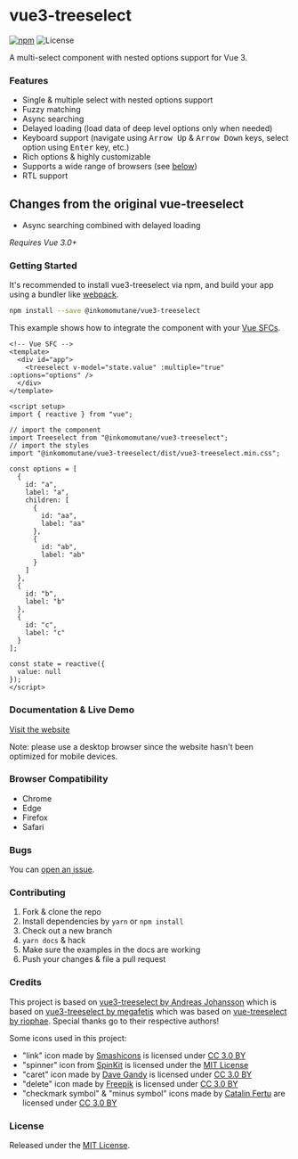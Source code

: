# vue3-treeselect

[![npm](https://badgen.now.sh/npm/v/@inkomomutane/vue3-treeselect)](https://www.npmjs.com/package/@inkomomutane/vue3-treeselect) ![License](https://badgen.net/github/license/inkomomutane/vue3-treeselect)

A multi-select component with nested options support for Vue 3.

### Features

- Single & multiple select with nested options support
- Fuzzy matching
- Async searching
- Delayed loading (load data of deep level options only when needed)
- Keyboard support (navigate using <kbd>Arrow Up</kbd> & <kbd>Arrow Down</kbd> keys, select option using <kbd>Enter</kbd> key, etc.)
- Rich options & highly customizable
- Supports a wide range of browsers (see [below](#browser-compatibility))
- RTL support

## Changes from the original vue-treeselect

- Async searching combined with delayed loading

_Requires Vue 3.0+_

### Getting Started

It's recommended to install vue3-treeselect via npm, and build your app using a bundler like [webpack](https://webpack.js.org/).

```bash
npm install --save @inkomomutane/vue3-treeselect
```

This example shows how to integrate the component with your [Vue SFCs](https://vuejs.org/guide/scaling-up/sfc.html).

```vue
<!-- Vue SFC -->
<template>
  <div id="app">
    <treeselect v-model="state.value" :multiple="true" :options="options" />
  </div>
</template>

<script setup>
import { reactive } from "vue";

// import the component
import Treeselect from "@inkomomutane/vue3-treeselect";
// import the styles
import "@inkomomutane/vue3-treeselect/dist/vue3-treeselect.min.css";

const options = [
  {
    id: "a",
    label: "a",
    children: [
      {
        id: "aa",
        label: "aa"
      },
      {
        id: "ab",
        label: "ab"
      }
    ]
  },
  {
    id: "b",
    label: "b"
  },
  {
    id: "c",
    label: "c"
  }
];

const state = reactive({
  value: null
});
</script>
```

### Documentation & Live Demo

[Visit the website](https://inkomomutane.github.io/vue3-treeselect/)

Note: please use a desktop browser since the website hasn't been optimized for mobile devices.

### Browser Compatibility

- Chrome
- Edge
- Firefox
- Safari

### Bugs

You can [open an issue](https://github.com/inkomomutane/vue3-treeselect/issues/new).

### Contributing

1. Fork & clone the repo
2. Install dependencies by `yarn` or `npm install`
3. Check out a new branch
4. `yarn docs` & hack
5. Make sure the examples in the docs are working
6. Push your changes & file a pull request

### Credits

This project is based on [vue3-treeselect by  Andreas Johansson](https://github.com/zanmato/vue3-treeselect) which is based on [vue3-treeselect by megafetis](https://github.com/megafetis/vue3-treeselect) which was based on [vue-treeselect by riophae](https://github.com/riophae/vue-treeselect).
Special thanks go to their respective authors!

Some icons used in this project:

- "link" icon made by [Smashicons](https://www.flaticon.com/authors/smashicons) is licensed under [CC 3.0 BY](https://creativecommons.org/licenses/by/3.0/)
- "spinner" icon from [SpinKit](https://github.com/tobiasahlin/SpinKit) is licensed under the [MIT License](https://github.com/tobiasahlin/SpinKit/blob/master/LICENSE)
- "caret" icon made by [Dave Gandy](https://www.flaticon.com/authors/dave-gandy) is licensed under [CC 3.0 BY](https://creativecommons.org/licenses/by/3.0/)
- "delete" icon made by [Freepik](https://www.flaticon.com/authors/freepik) is licensed under [CC 3.0 BY](https://creativecommons.org/licenses/by/3.0/)
- "checkmark symbol" & "minus symbol" icons made by [Catalin Fertu](https://www.flaticon.com/authors/catalin-fertu) are licensed under [CC 3.0 BY](https://creativecommons.org/licenses/by/3.0/)

### License

Released under the [MIT License](https://github.com/inkomomutane/vue3-treeselect/blob/master/LICENSE).
